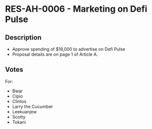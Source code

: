 # RES-AH-0006 - Marketing on Defi Pulse
## Description
- Approve spending of $18,000 to advertise on Defi Pulse 
- Proposal details are on page 1 of Article A.
## Votes
For:
- Bwar
- Cipio
- Clintos
- Larry the Cucumber
- Leekuanjew
- Scotty
- Tokani
